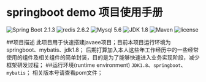 # springboot demo 项目使用手册

![Spring Boot 2.1.3](https://img.shields.io/badge/spring%20boot-2.1.3-red)
![redis 2.6.2](https://img.shields.io/badge/redis-2.6.2-brightgreen)
![Mysql 5.6](https://img.shields.io/badge/Mysql-5.6-blue.svg)
![JDK 1.8](https://img.shields.io/badge/JDK-1.8-brightgreen.svg)
![Maven](https://img.shields.io/badge/Maven-3.5.0-yellowgreen.svg)
![license](https://img.shields.io/badge/license-MPL--2.0-blue.svg)
 
##项目描述
此项目用于快速搭建javaee项目；目前本项目运行环境为springboot、mybatis、jdk1.8；
后期打算加入本人这些年工作经历中的一些经常使用的组件及相关组件的简单封装，目的是为了能够快速进入业务实现阶段，减少框架研发过程；
##运行环境(runtime environment) 
`JDK1.8`、`springboot`、`mybatis`；
相关版本号请查看pom文件；